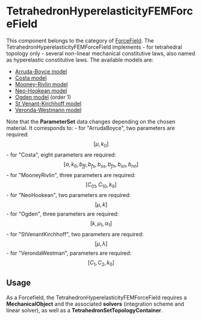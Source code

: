 TetrahedronHyperelasticityFEMForceField
=======================================

This component belongs to the category of [ForceField](../../../../simulation-principles/multi-model-representation/forcefield/). The TetrahedronHyperelasticityFEMForceField implements - for tetrahedral topology only - several non-linear mechanical constitutive laws, also named as hyperelastic constitutive laws. The available models are:

- [Arruda-Boyce model](https://en.wikipedia.org/wiki/Arruda%E2%80%93Boyce_model)
- [Costa model](https://www.jstor.org/stable/pdf/3066567.pdf)
- [Mooney-Rivlin model](https://en.wikipedia.org/wiki/Mooney%E2%80%93Rivlin_solid)
- [Neo-Hookean model](https://en.wikipedia.org/wiki/Neo-Hookean_solid)
- [Ogden model](https://en.wikipedia.org/wiki/Ogden_hyperelastic_model) (order 1)
- [St Venant-Kirchhoff model](https://en.wikipedia.org/wiki/Hyperelastic_material#Saint_Venant%E2%80%93Kirchhoff_model)
- [Veronda-Westmann model](https://www.sciencedirect.com/science/article/pii/0021929070900552)



Note that the **ParameterSet** data changes depending on the chosen material. It corresponds to:
	- for "ArrudaBoyce", two parameters are required: $$\left[ \mu ,k_0\right]$$
	- for "Costa", eight parameters are required: $$\left[ a,k_{0},b_{ff},b_{fs},b_{ss},b_{fn},b_{sn},b_{nn}\right]$$
	- for "MooneyRivlin", three parameters are required: $$\left[ C_{01},C_{10},k_{0}\right]$$
	- for "NeoHookean", two parameters are required: $$\left[ \mu,k\right]$$
	- for "Ogden", three parameters are required: $$\left[ k,\mu_1,\alpha_1\right]$$
	- for "StVenantKirchhoff", two parameters are required: $$\left[ \mu,\lambda \right]$$
	- for "VerondaWestman", parameters are required: $$\left[ C_{1},C_{2},k_0\right]$$


Usage
-----

As a Forcefield, the TetrahedronHyperelasticityFEMForceField requires a **MechanicalObject** and the associated **solvers** (integration scheme and linear solver), as well as a **TetrahedronSetTopologyContainer**.


